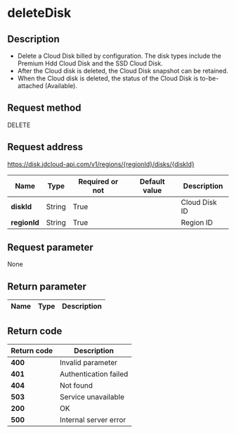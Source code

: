 # deleteDisk


## Description
-   Delete a Cloud Disk billed by configuration. The disk types include the Premium Hdd Cloud Disk and the SSD Cloud Disk.
-   After the Cloud disk is deleted, the Cloud Disk snapshot can be retained.
-   When the Cloud disk is deleted, the status of the Cloud Disk is to-be-attached (Available).


## Request method
DELETE

## Request address
https://disk.jdcloud-api.com/v1/regions/{regionId}/disks/{diskId}

|Name|Type|Required or not|Default value|Description|
|---|---|---|---|---|
|**diskId**|String|True||Cloud Disk ID|
|**regionId**|String|True||Region ID|

## Request parameter
None


## Return parameter
|Name|Type|Description|
|---|---|---|



## Return code
|Return code|Description|
|---|---|
|**400**|Invalid parameter|
|**401**|Authentication failed|
|**404**|Not found|
|**503**|Service unavailable|
|**200**|OK|
|**500**|Internal server error|
